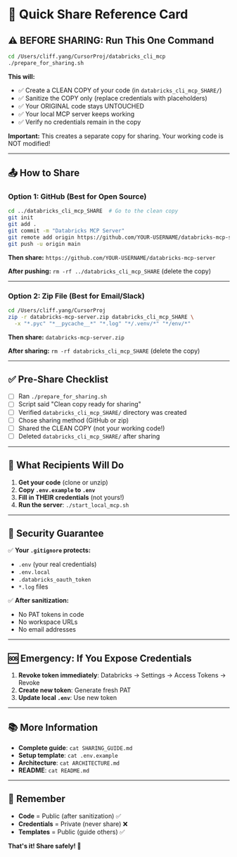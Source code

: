 # 🚀 Quick Share Reference Card

## ⚠️ BEFORE SHARING: Run This One Command

```bash
cd /Users/cliff.yang/CursorProj/databricks_cli_mcp
./prepare_for_sharing.sh
```

**This will:**
- ✅ Create a CLEAN COPY of your code (in `databricks_cli_mcp_SHARE/`)
- ✅ Sanitize the COPY only (replace credentials with placeholders)
- ✅ Your ORIGINAL code stays UNTOUCHED
- ✅ Your local MCP server keeps working
- ✅ Verify no credentials remain in the copy

**Important:** This creates a separate copy for sharing. Your working code is NOT modified!

---

## 📤 How to Share

### Option 1: GitHub (Best for Open Source)

```bash
cd ../databricks_cli_mcp_SHARE  # Go to the clean copy
git init
git add .
git commit -m "Databricks MCP Server"
git remote add origin https://github.com/YOUR-USERNAME/databricks-mcp-server.git
git push -u origin main
```

**Then share:** `https://github.com/YOUR-USERNAME/databricks-mcp-server`

**After pushing:** `rm -rf ../databricks_cli_mcp_SHARE` (delete the copy)

---

### Option 2: Zip File (Best for Email/Slack)

```bash
cd /Users/cliff.yang/CursorProj
zip -r databricks-mcp-server.zip databricks_cli_mcp_SHARE \
  -x "*.pyc" "*__pycache__*" "*.log" "*/.venv/*" "*/env/*"
```

**Then share:** `databricks-mcp-server.zip`

**After sharing:** `rm -rf databricks_cli_mcp_SHARE` (delete the copy)

---

## ✅ Pre-Share Checklist

- [ ] Ran `./prepare_for_sharing.sh`
- [ ] Script said "Clean copy ready for sharing"
- [ ] Verified `databricks_cli_mcp_SHARE/` directory was created
- [ ] Chose sharing method (GitHub or zip)
- [ ] Shared the CLEAN COPY (not your working code!)
- [ ] Deleted `databricks_cli_mcp_SHARE/` after sharing

---

## 📖 What Recipients Will Do

1. **Get your code** (clone or unzip)
2. **Copy `.env.example` to `.env`**
3. **Fill in THEIR credentials** (not yours!)
4. **Run the server**: `./start_local_mcp.sh`

---

## 🔐 Security Guarantee

✅ **Your `.gitignore` protects:**
- `.env` (your real credentials)
- `.env.local`
- `.databricks_oauth_token`
- `*.log` files

✅ **After sanitization:**
- No PAT tokens in code
- No workspace URLs
- No email addresses

---

## 🆘 Emergency: If You Expose Credentials

1. **Revoke token immediately**: Databricks → Settings → Access Tokens → Revoke
2. **Create new token**: Generate fresh PAT
3. **Update local `.env`**: Use new token

---

## 📚 More Information

- **Complete guide**: `cat SHARING_GUIDE.md`
- **Setup template**: `cat .env.example`
- **Architecture**: `cat ARCHITECTURE.md`
- **README**: `cat README.md`

---

## 🎯 Remember

- **Code** = Public (after sanitization) ✅
- **Credentials** = Private (never share) ❌
- **Templates** = Public (guide others) ✅

**That's it! Share safely! 🚀**

